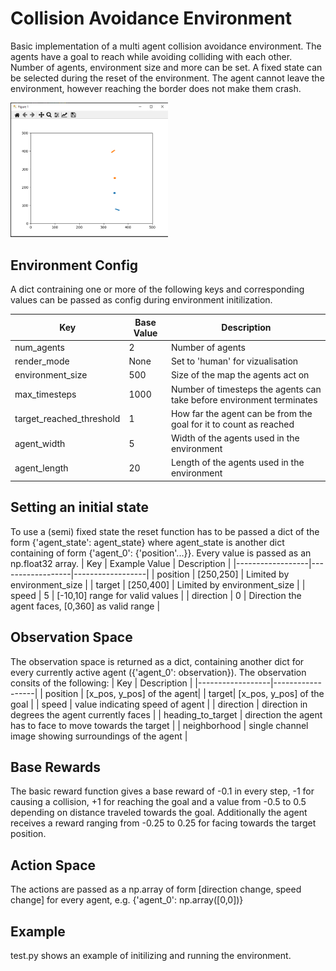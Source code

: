 # Collision Avoidance Environment
Basic implementation of a multi agent collision avoidance environment.
The agents have a goal to reach while avoiding colliding with each other. Number of agents, environment size and more can be set. A fixed state can be selected during the reset of the environment. The agent cannot leave the environment, however reaching the border does not make them crash.

<img src="image.png" height=50% width=50%>

## Environment Config
A dict contraining one or more of the following keys and corresponding values can be passed as config during environment initilization.

| Key | Base Value | Description |
|------------------|------------------|------------------|
| num_agents     | 2     | Number of agents     |
| render_mode     | None     | Set to 'human' for vizualisation     |
| environment_size | 500 | Size of the map the agents act on |
| max_timesteps | 1000 | Number of timesteps the agents can take before environment terminates |
| target_reached_threshold | 1 | How far the agent can be from the goal for it to count as reached |
| agent_width | 5 | Width of the agents used in the environment |
| agent_length | 20 | Length of the agents used in the environment |

## Setting an initial state
To use a (semi) fixed state the reset function has to be passed a dict of the form {'agent_state': agent_state} where agent_state is another dict containing of form {'agent_0': {'position'...}}. Every value is passed as an np.float32 array.
| Key | Example Value | Description |
|------------------|------------------|------------------|
| position     | [250,250]     | Limited by environment_size |
| target     | [250,400]     | Limited by environment_size |
| speed | 5 | [-10,10] range for valid values |
| direction | 0 | Direction the agent faces, [0,360] as valid range |

## Observation Space
The observation space is returned as a dict, containing another dict for every currently active agent ({'agent_0': observation}). The observation consits of the following:
| Key | Description |
|------------------|------------------|
| position | [x_pos, y_pos] of the agent|
| target| [x_pos, y_pos] of the goal |
| speed | value indicating speed of agent |
| direction | direction in degrees the agent currently faces |
| heading_to_target | direction the agent has to face to move towards the target |
| neighborhood | single channel image showing surroundings of the agent |

## Base Rewards
The basic reward function gives a base reward of -0.1 in every step, -1 for causing a collision, +1 for reaching the goal and a value from -0.5 to 0.5 depending on distance traveled towards the goal. Additionally the agent receives a reward ranging from -0.25 to 0.25 for facing towards the target position.

## Action Space
The actions are passed as a np.array of form [direction change, speed change] for every agent, e.g. {'agent_0': np.array([0,0])}

## Example
test.py shows an example of initilizing and running the environment.
